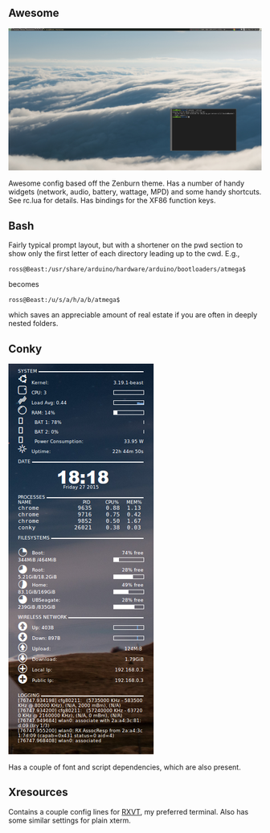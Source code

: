 ## Awesome

![Screenshot](/rschlaikjer/awesome.png?raw=true "Awesome")

Awesome config based off the Zenburn theme. Has a number of handy widgets
(network, audio, battery, wattage, MPD) and some handy shortcuts. See rc.lua for
details. Has bindings for the XF86 function keys.

## Bash

Fairly typical prompt layout, but with a shortener on the pwd section to show
only the first letter of each directory leading up to the cwd. E.g.,

    ross@Beast:/usr/share/arduino/hardware/arduino/bootloaders/atmega$

becomes

    ross@Beast:/u/s/a/h/a/b/atmega$

which saves an appreciable amount of real estate if you are often in deeply
nested folders.

## Conky

![Conky](/rschlaikjer/conky.png?raw=true "Conky")

Has a couple of font and script dependencies, which are also present.

## Xresources

Contains a couple config lines for [RXVT](http://www.rxvt.org/), my preferred
terminal. Also has some similar settings for plain xterm.

